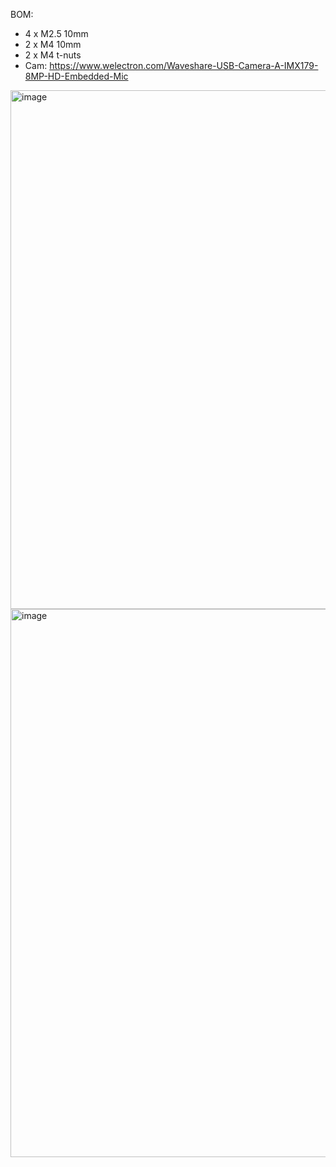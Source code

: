 BOM:

- 4 x M2.5 10mm
- 2 x M4 10mm
- 2 x M4 t-nuts
- Cam: https://www.welectron.com/Waveshare-USB-Camera-A-IMX179-8MP-HD-Embedded-Mic

<img width="830" alt="image" src="https://user-images.githubusercontent.com/37383368/218120388-19f92b8e-4160-4b8d-b3ce-457077025fab.png">

<img width="877" alt="image" src="https://user-images.githubusercontent.com/37383368/218120438-244bc5b3-6682-4961-8f5e-863aed8db113.png">
